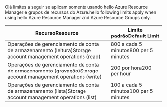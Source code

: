 <span data-ttu-id="2b067-101">Olá limites a seguir se aplicam somente usando hello Azure Resource Manager e grupos de recursos do Azure.</span><span class="sxs-lookup"><span data-stu-id="2b067-101">hello following limits apply when using hello Azure Resource Manager and Azure Resource Groups only.</span></span>

| <span data-ttu-id="2b067-102">Recurso</span><span class="sxs-lookup"><span data-stu-id="2b067-102">Resource</span></span> | <span data-ttu-id="2b067-103">Limite padrão</span><span class="sxs-lookup"><span data-stu-id="2b067-103">Default Limit</span></span> |
| --- | --- |
| <span data-ttu-id="2b067-104">Operações de gerenciamento de conta de armazenamento (leitura)</span><span class="sxs-lookup"><span data-stu-id="2b067-104">Storage account management operations (read)</span></span> |<span data-ttu-id="2b067-105">800 a cada 5 minutos</span><span class="sxs-lookup"><span data-stu-id="2b067-105">800 per 5 minutes</span></span> |
| <span data-ttu-id="2b067-106">Operações de gerenciamento de conta de armazenamento (gravação)</span><span class="sxs-lookup"><span data-stu-id="2b067-106">Storage account management operations (write)</span></span> |<span data-ttu-id="2b067-107">200 por hora</span><span class="sxs-lookup"><span data-stu-id="2b067-107">200 per hour</span></span> |
| <span data-ttu-id="2b067-108">Operações de gerenciamento de conta de armazenamento (lista)</span><span class="sxs-lookup"><span data-stu-id="2b067-108">Storage account management operations (list)</span></span> |<span data-ttu-id="2b067-109">100 a cada 5 minutos</span><span class="sxs-lookup"><span data-stu-id="2b067-109">100 per 5 minutes</span></span> |

